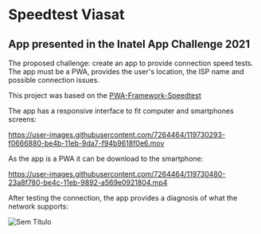 # Speedtest Viasat
## App presented in the Inatel App Challenge 2021

The proposed challenge: create an app to provide connection speed tests. The app must be a PWA, provides the user's location, the ISP name and possible connection issues.

This project was based on the [PWA-Framework-Speedtest](https://github.com/Viasat/PWA-Framework-Speedtest)

The app has a responsive interface to fit computer and smartphones screens:

https://user-images.githubusercontent.com/7264464/119730293-f0666880-be4b-11eb-9da7-f94b9618f0e6.mov


As the app is a PWA it can be download to the smartphone:

https://user-images.githubusercontent.com/7264464/119730480-23a8f780-be4c-11eb-9892-a569e0921804.mp4


After testing the connection, the app provides a diagnosis of what the network supports:

![Sem Título](https://user-images.githubusercontent.com/7264464/119732812-104b5b80-be4f-11eb-9059-08d8772e618f.jpg)
